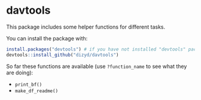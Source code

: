 # davtools
This package includes some helper functions for different tasks.

You can install the package with:

```R
install.packages("devtools") # if you have not installed "devtools" package
devtools::install_github("dizyd/davtools")
```


So far these functions are available (use `?function_name` to see what they are doing):

- `print_bf()`
- `make_df_readme()`
